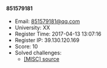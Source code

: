 #### 851579181  

* Email: 851579181@qq.com  
* University: XX  
* Register Time: 2017-04-13 13:07:16  
* Register IP: 39.130.120.169  
* Score: 10  
* Solved challenges: 
  * [[MISC] source](https://github.com/SniperOJ/Challenges/blob/master/MISC/source.json)  
